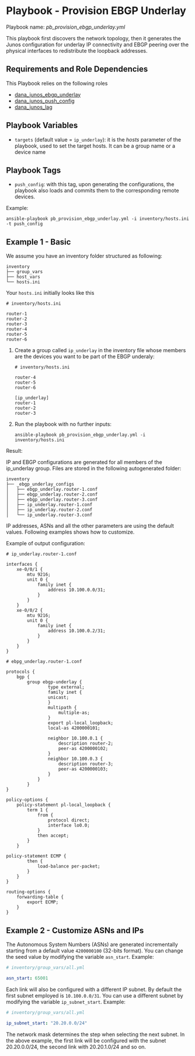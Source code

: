 
# Playbook - Provision EBGP Underlay 

Playbook name: _pb_provision_ebgp_underlay.yml_

This playbook first discovers the network topology, then it generates the Junos configuration for underlay IP connectivity 
and EBGP peering over the physical interfaces to redistribute the loopback addresses.

## Requirements and Role Dependencies 

This Playbook relies on the following roles

* [dana_junos_ebgp_underlay](roles/dana_junos_ebgp_underlay/README.md)
* [dana_junos_push_config](roles/dana_junos_push_config/README.md)
* [dana_junos_lag](roles/dana_junos_lag/README.md)


## Playbook Variables

* `targets` (default value = `ip_underlay`): it is the _hosts_ parameter of the playbook, used to set the target hosts. 
It can be a group name or a device name

## Playbook Tags

* `push_config`: with this tag, upon generating the configurations, the playbook also loads and commits them to the 
corresponding remote devices. 

Example:

```
ansible-playbook pb_provision_ebgp_underlay.yml -i inventory/hosts.ini -t push_config

```

## Example 1 - Basic

We assume you have an inventory folder structured as following:

```
inventory
├── group_vars
├── host_vars
└── hosts.ini
```

Your `hosts.ini` initially looks like this

```
# inventory/hosts.ini

router-1
router-2
router-3
router-4
router-5
router-6
```

1. Create a group called `ip_underlay` in the inventory file whose members are the devices you want to be part of 
the EBGP underaly:

    ```
    # inventory/hosts.ini 
    
    router-4
    router-5
    router-6

    [ip_underlay]
    router-1
    router-2
    router-3
    ```
    
2. Run the playbook with no further inputs:

    ```
    ansible-playbook pb_provision_ebgp_underlay.yml -i inventory/hosts.ini
    ```
    

Result: 

IP and EBGP configurations are generated for all members of the ip_underlay group. 
Files are stored in the following autogenerated folder:

```
inventory
├── _ebgp_underlay_configs
│   ├── ebgp_underlay.router-1.conf
│   ├── ebgp_underlay.router-2.conf
│   ├── ebgp_underlay.router-3.conf
│   ├── ip_underlay.router-1.conf
│   ├── ip_underlay.router-2.conf
│   └── ip_underlay.router-3.conf
```

IP addresses, ASNs and all the other parameters are using the default values. Following examples shows how to customize.

Example of output configuration:


```
# ip_underlay.router-1.conf

interfaces {
    xe-0/0/1 {
        mtu 9216;
        unit 0 {
            family inet {
                address 10.100.0.0/31;
            }
        }
    }
    xe-0/0/2 {
        mtu 9216;
        unit 0 {
            family inet {
                address 10.100.0.2/31;
            }
        }
    }
}
```

```
# ebpg_underlay.router-1.conf

protocols {
    bgp {
        group ebgp-underlay {
                type external;
                family inet {
                unicast;
                }
                multipath {
                    multiple-as;
                }
                export pl-local_loopback;
                local-as 4200000101;
    
                neighbor 10.100.0.1 {
                    description router-2;
                    peer-as 4200000102;
                }
                neighbor 10.100.0.3 {
                    description router-3;
                    peer-as 4200000103;
                }
            }
        }
}

policy-options {
    policy-statement pl-local_loopback {
        term 1 {
            from {
                protocol direct;
                interface lo0.0;
            }
            then accept;
        }
    }

policy-statement ECMP {
        then {
            load-balance per-packet;
        }
    }
}

routing-options {
    forwarding-table {
        export ECMP;
    }
}
```

## Example 2 - Customize ASNs and IPs

The Autonomous System Numbers (ASNs) are generated incrementally starting from a default value `4200000100` 
(32-bits format). 
You can change the seed value by modifying the variable `asn_start`. 
Example:
```yaml
# inventory/group_vars/all.yml

asn_start: 65001
```

Each link will also be configured with a different IP subnet. By default the first subnet employed is `10.100.0.0/31`. 
You can use a different subnet by modifying the variable `ip_subnet_start`. Example:

```yaml
# inventory/group_vars/all.yml

ip_subnet_start: "20.20.0.0/24"
```

The network mask determines the step when selecting the next subnet. In the above example, the first link will be 
configured with the subnet 20.20.0.0/24, the second link with 20.20.1.0/24 
and so on. 



